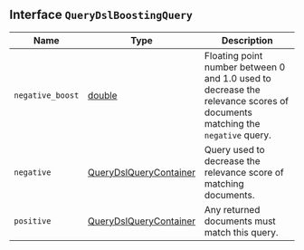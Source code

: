 ## Interface `QueryDslBoostingQuery`

| Name | Type | Description |
| - | - | - |
| `negative_boost` | [double](./double.md) | Floating point number between 0 and 1.0 used to decrease the relevance scores of documents matching the `negative` query. |
| `negative` | [QueryDslQueryContainer](./QueryDslQueryContainer.md) | Query used to decrease the relevance score of matching documents. |
| `positive` | [QueryDslQueryContainer](./QueryDslQueryContainer.md) | Any returned documents must match this query. |
